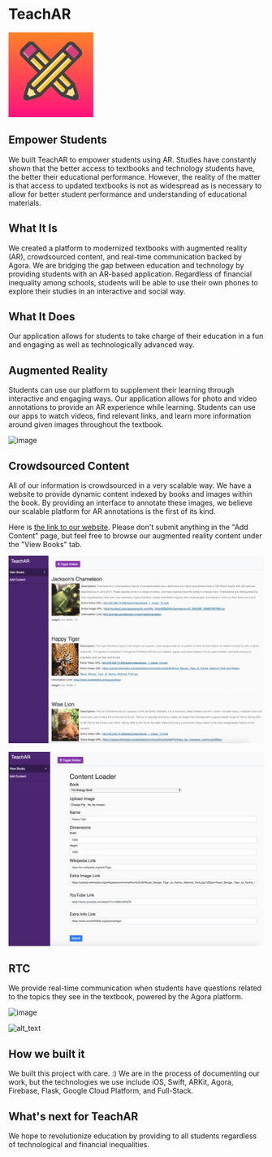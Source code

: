 # TeachAR

![alt text](Assets/logo.png "TeachAR Logo")


## Empower Students

We built TeachAR to empower students using AR. Studies have constantly shown that the better access to textbooks and technology students have, the better their educational performance. However, the reality of the matter is that access to updated textbooks is not as widespread as is necessary to allow for better student performance and understanding of educational materials.

## What It Is

We created a platform to modernized textbooks with augmented reality (AR), crowdsourced content, and real-time communication backed by Agora. We are bridging the gap between education and technology by providing students with an AR-based application. Regardless of financial inequality among schools, students will be able to use their own phones to explore their studies in an interactive and social way.

## What It Does

Our application allows for students to take charge of their education in a fun and engaging as well as technologically advanced way.

## Augmented Reality

Students can use our platform to supplement their learning through interactive and engaging ways. Our application allows for photo and video annotations to provide an AR experience while learning. Students can use our apps to watch videos, find relevant links, and learn more information around given images throughout the textbook.

![image](https://media.giphy.com/media/21SpqV0OkSEYMeuMQB/giphy.gif)

## Crowdsourced Content

All of our information is crowdsourced in a very scalable way. We have a website to provide dynamic content indexed by books and images within the book. By providing an interface to annotate these images, we believe our scalable platform for AR annotations is the first of its kind.

Here is [the link to our website](http://35.236.74.206/). Please don't submit anything in the "Add Content" page, but feel free to browse our augmented reality content under the "View Books" tab.

![alt text](Assets/annotation_view.png "Annotation View")

![alt text](Assets/content_loader.png "Content Loader")

## RTC

We provide real-time communication when students have questions related to the topics they see in the textbook, powered by the Agora platform.


![image](https://i.giphy.com/7XoGN1oMJ7mpXHurpF.gif)

![alt_text](http://gifimgs.com/res/0718/5b5e1aae7a6e3076596256.gif)

## How we built it

We built this project with care. :) We are in the process of documenting our work, but the technologies we use include iOS, Swift, ARKit, Agora, Firebase, Flask, Google Cloud Platform, and Full-Stack.

## What's next for TeachAR

We hope to revolutionize education by providing to all students regardless of technological and financial inequalities.
